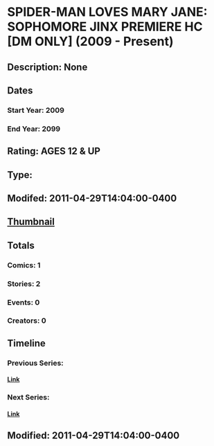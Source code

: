 # SPIDER-MAN LOVES MARY JANE: SOPHOMORE JINX PREMIERE HC [DM ONLY] (2009 - Present)
## Description: None
## Dates
### Start Year: 2009
### End Year: 2099
## Rating: AGES 12 & UP
## Type: 
## Modifed: 2011-04-29T14:04:00-0400
## [Thumbnail](http://i.annihil.us/u/prod/marvel/i/mg/6/40/4bb5958b23c42.jpg)
## Totals
### Comics: 1
### Stories: 2
### Events: 0
### Creators: 0
## Timeline
### Previous Series: 
#### [Link]()
### Next Series: 
#### [Link]()
## Modified: 2011-04-29T14:04:00-0400
